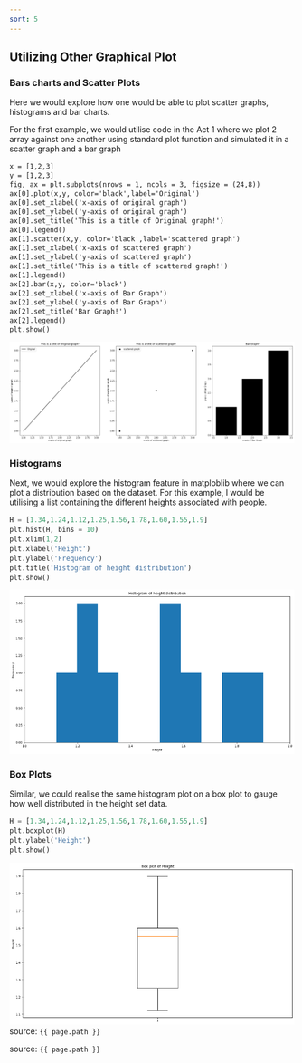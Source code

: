 ```yaml
---
sort: 5
---
```


## Utilizing Other Graphical Plot
### Bars charts and Scatter Plots

Here we would explore how one would be able to plot scatter graphs, histograms and bar charts.

For the first example, we would utilise code in the Act 1 where we plot 2 array against one another using standard plot function and simulated it in a scatter graph and a bar graph

```
x = [1,2,3]
y = [1,2,3]
fig, ax = plt.subplots(nrows = 1, ncols = 3, figsize = (24,8))
ax[0].plot(x,y, color='black',label='Original')
ax[0].set_xlabel('x-axis of original graph')
ax[0].set_ylabel('y-axis of original graph')
ax[0].set_title('This is a title of Original graph!')
ax[0].legend()
ax[1].scatter(x,y, color='black',label='scattered graph')
ax[1].set_xlabel('x-axis of scattered graph')
ax[1].set_ylabel('y-axis of scattered graph')
ax[1].set_title('This is a title of scattered graph!')
ax[1].legend()
ax[2].bar(x,y, color='black')
ax[2].set_xlabel('x-axis of Bar Graph')
ax[2].set_ylabel('y-axis of Bar Graph')
ax[2].set_title('Bar Graph!')
ax[2].legend()
plt.show()
```
![WorkshopImage13](https://raw.githubusercontent.com/darren1998s/darren1998s.github.io/main/assets/images/tfi/basics%20plt/workshop13.png)

### Histograms
Next, we would explore the histogram feature in matploblib where we can plot a distribution based on the dataset.
For this example, I would be utilising a list containing the different heights associated with people.

```python
H = [1.34,1.24,1.12,1.25,1.56,1.78,1.60,1.55,1.9]
plt.hist(H, bins = 10)
plt.xlim(1,2)
plt.xlabel('Height')
plt.ylabel('Frequency')
plt.title('Histogram of height distribution')
plt.show()
```
![WorkshopImage14](https://raw.githubusercontent.com/darren1998s/darren1998s.github.io/main/assets/images/tfi/basics%20plt/workshop14.png)

### Box Plots
Similar, we could realise the same histogram plot on a box plot to gauge how well distributed in the height set data.

```python
H = [1.34,1.24,1.12,1.25,1.56,1.78,1.60,1.55,1.9]
plt.boxplot(H)
plt.ylabel('Height')
plt.show()
```
![WorkshopImage15](https://raw.githubusercontent.com/darren1998s/darren1998s.github.io/main/assets/images/tfi/basics%20plt/workshop15.png)
source: `{{ page.path }}`

source: `{{ page.path }}`
